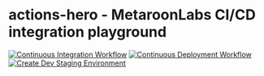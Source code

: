 # actions-hero - MetaroonLabs CI/CD integration playground

[![Continuous Integration Workflow](https://github.com/stoXmod/actions-hero/actions/workflows/ci.yaml/badge.svg)](https://github.com/stoXmod/actions-hero/actions/workflows/ci.yaml)
[![Continuous Deployment Workflow](https://github.com/stoXmod/actions-hero/actions/workflows/cd.yaml/badge.svg)](https://github.com/stoXmod/actions-hero/actions/workflows/cd.yaml)
[![Create Dev Staging Environment](https://github.com/stoXmod/actions-hero/actions/workflows/staging.yaml/badge.svg?branch=main)](https://github.com/stoXmod/actions-hero/actions/workflows/staging.yaml)
